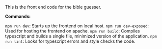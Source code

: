 This is the front end code for the bible guesser.

**Commands:**

```npm run dev```: Starts up the frontend on local host.
```npm run dev-exposed```: Used for hosting the frontend on apache.
```npm run build```: Compiles typescript and builds a single file, minimized version of the application.
```npm run lint```: Looks for typescript errors and style checks the code.
